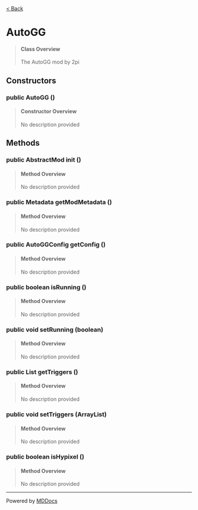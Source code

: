 [< Back](../README.md)
# AutoGG #
>#### Class Overview ####
>The AutoGG mod by 2pi
## Constructors ##
### public AutoGG () ###
>#### Constructor Overview ####
>No description provided
>
## Methods ##
### public AbstractMod init () ###
>#### Method Overview ####
>No description provided
>
### public Metadata getModMetadata () ###
>#### Method Overview ####
>No description provided
>
### public AutoGGConfig getConfig () ###
>#### Method Overview ####
>No description provided
>
### public boolean isRunning () ###
>#### Method Overview ####
>No description provided
>
### public void setRunning (boolean) ###
>#### Method Overview ####
>No description provided
>
### public List getTriggers () ###
>#### Method Overview ####
>No description provided
>
### public void setTriggers (ArrayList) ###
>#### Method Overview ####
>No description provided
>
### public boolean isHypixel () ###
>#### Method Overview ####
>No description provided
>

---
Powered by [MDDocs](https://github.com/VRCube/MDDocs)